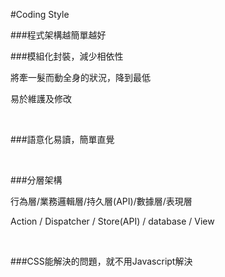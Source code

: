 #Coding Style

###程式架構越簡單越好
<br>

###模組化封裝，減少相依性

將牽一髮而動全身的狀況，降到最低

易於維護及修改

<br>

###語意化易讀，簡單直覺

<br>

###分層架構

行為層/業務邏輯層/持久層(API)/數據層/表現層

Action / Dispatcher / Store(API) / database / View

<br>

###CSS能解決的問題，就不用Javascript解決
